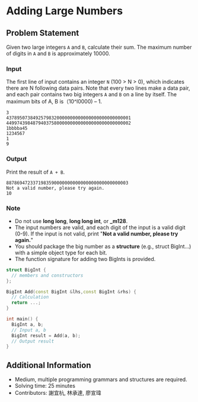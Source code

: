 # Adding Large Numbers

## Problem Statement

Given two large integers `A` and `B`, calculate their sum. The maximum number of digits in `A` and `B` is approximately 10000.

### Input
The first line of input contains an integer `N` (100 > N > 0), which indicates there are N following data pairs. Note that every two lines make a data pair, and each pair contains two big integers `A` and `B` on a line by itself. The maximum bits of A, B is（10^l0000) – 1.
```
3
43789507384925798320000000000000000000000000001
44997439848794037580000000000000000000000000002
1bbbba45
1234567
1
9
```

### Output

Print the result of `A + B`.
```
8878694723371983590000000000000000000000000003
Not a valid number, please try again.
10
```

### Note
* Do not use **long long**, **long long int**, or **_m128**.
* The input numbers are valid, and each digit of the input is a valid digit (0-9). If the input is not valid, print "**Not a valid number, please try again.**"
* You should package the big number as a **structure** (e.g., struct BigInt...) with a simple object type for each bit.
* The function signature for adding two BigInts is provided.
```cpp
struct BigInt {
  // members and constructors
};

BigInt Add(const BigInt &lhs,const BigInt &rhs) {
  // Calculation
  return ...;
}

int main() {
  BigInt a, b;
  // Input a, b
  BigInt result = Add(a, b);
  // Output result
}
```

## Additional Information
* Medium, multiple programming grammars and structures are required.
* Solving time: 25 minutes
* Contributors: 謝宜杭, 林承達, 廖宣瑋
